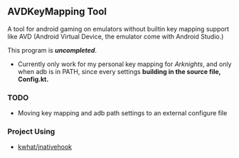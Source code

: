 ## AVDKeyMapping Tool


A tool for android gaming on emulators without builtin key mapping support like AVD (Android Virtual Device, the emulator come with Android Studio.)

This program is ***uncompleted***.


- Currently only work for my personal key mapping for *Arknights*, and only when adb is in PATH, since every settings **building in the source file, Config.kt.**
### TODO
-  Moving key mapping and adb path settings to an external configure file

### Project Using
- [kwhat/jnativehook](https://github.com/kwhat/jnativehook)
